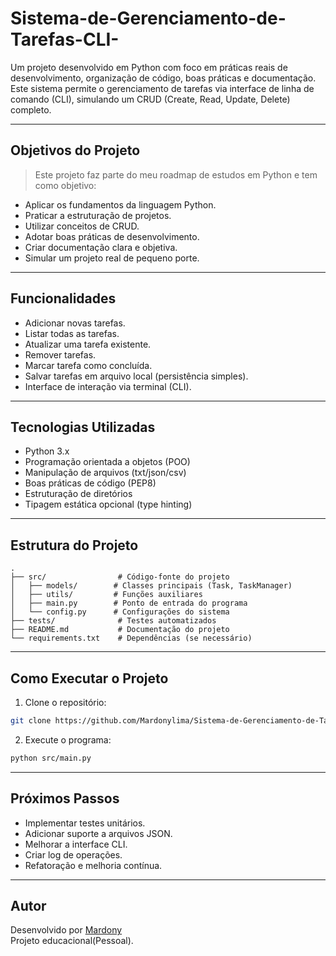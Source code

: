 # Sistema-de-Gerenciamento-de-Tarefas-CLI-

Um projeto desenvolvido em Python com foco em práticas reais de desenvolvimento, organização de código, boas práticas e documentação. Este sistema permite o gerenciamento de tarefas via interface de linha de comando (CLI), simulando um CRUD (Create, Read, Update, Delete) completo.

---

## Objetivos do Projeto

> Este projeto faz parte do meu roadmap de estudos em Python e tem como objetivo:

- Aplicar os fundamentos da linguagem Python.
- Praticar a estruturação de projetos.
- Utilizar conceitos de CRUD.
- Adotar boas práticas de desenvolvimento.
- Criar documentação clara e objetiva.
- Simular um projeto real de pequeno porte.

---

## Funcionalidades

- Adicionar novas tarefas.
- Listar todas as tarefas.
- Atualizar uma tarefa existente.
- Remover tarefas.
- Marcar tarefa como concluída.
- Salvar tarefas em arquivo local (persistência simples).
- Interface de interação via terminal (CLI).

---

## Tecnologias Utilizadas

- Python 3.x
- Programação orientada a objetos (POO)
- Manipulação de arquivos (txt/json/csv)
- Boas práticas de código (PEP8)
- Estruturação de diretórios
- Tipagem estática opcional (type hinting)

---

## Estrutura do Projeto

```
.
├── src/                # Código-fonte do projeto
│   ├── models/        # Classes principais (Task, TaskManager)
│   ├── utils/         # Funções auxiliares
│   ├── main.py        # Ponto de entrada do programa
│   └── config.py      # Configurações do sistema
├── tests/              # Testes automatizados
├── README.md           # Documentação do projeto
└── requirements.txt    # Dependências (se necessário)
```

---

## Como Executar o Projeto

1. Clone o repositório:
   
```bash
git clone https://github.com/Mardonylima/Sistema-de-Gerenciamento-de-Tarefas-CLI-.git
```

2. Execute o programa:
   
```bash
python src/main.py
```

---

## Próximos Passos

- Implementar testes unitários.
- Adicionar suporte a arquivos JSON.
- Melhorar a interface CLI.
- Criar log de operações.
- Refatoração e melhoria contínua.

---

## Autor

Desenvolvido por [Mardony](https://github.com/Mardonylima)  
Projeto educacional(Pessoal).
